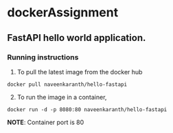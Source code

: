 # dockerAssignment

## FastAPI hello world application.

### Running instructions
1. To pull the latest image from the docker hub
```
docker pull naveenkaranth/hello-fastapi
```
2. To run the image in a container,
```
docker run -d -p 8080:80 naveenkaranth/hello-fastapi
```

__NOTE__: Container port is 80